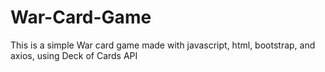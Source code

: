 # War-Card-Game

This is a simple War card game made with javascript, html, bootstrap, and axios, using Deck of Cards API
